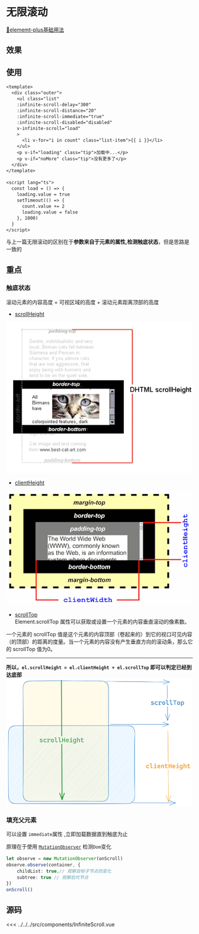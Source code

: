 # 无限滚动
[🔗elememt-plus基础用法](https://element-plus.gitee.io/zh-CN/component/infinite-scroll.html#%E5%9F%BA%E7%A1%80%E7%94%A8%E6%B3%95)

## 效果
<scrollList/>

<script setup>
  import scrollList from '../../../src/components/InfiniteScroll.vue'
</script>
## 使用
```vue{4-8}
<template>
  <div class="outer">
    <ul class="list" 
    :infinite-scroll-delay="300" 
    :infinite-scroll-distance="20" 
    :infinite-scroll-immediate="true"
    :infinite-scroll-disabled="disabled" 
    v-infinite-scroll="load"
    >
      <li v-for="i in count" class="list-item">{{ i }}</li>
    </ul>
    <p v-if="loading" class="tip">加载中...</p>
    <p v-if="noMore" class="tip">没有更多了</p>
  </div>
</template>

<script lang="ts">
  const load = () => {
    loading.value = true
    setTimeout(() => {
      count.value += 2
      loading.value = false
    }, 1000)
  }
</script>
```

与上一篇无限滚动的区别在于**参数来自于元素的属性,检测触底状态**，但是思路是一致的  
## 重点
### 触底状态
滚动元素的内容高度 = 可视区域的高度 + 滚动元素距离顶部的高度
- [scrollHeight](https://developer.mozilla.org/zh-CN/docs/Web/API/Element/scrollHeight)
<img src="../assets/img/../../../assets/img/scrollheight.png"/>

- [clientHeight](https://developer.mozilla.org/zh-CN/docs/Web/API/Element/clientHeight)
<img src="../assets/img/../../../assets/img/dimensions-client.png">

- [scrollTop](https://developer.mozilla.org/zh-CN/docs/Web/API/Element/scrollTop)  
Element.scrollTop 属性可以获取或设置一个元素的内容垂直滚动的像素数。  

一个元素的 scrollTop 值是这个元素的内容顶部（卷起来的）到它的视口可见内容（的顶部）的距离的度量。当一个元素的内容没有产生垂直方向的滚动条，那么它的 scrollTop 值为0。

---

**所以，`el.scrollHeight = el.clientHeight + el.scrollTop` 即可以判定已经到达底部**
<img src="../assets/img/../../../assets/img/reachBottom.png">

### 填充父元素
可以设置 `immediate`属性 ,立即加载数据直到触底为止

原理在于使用 [`MutationObserver`](https://developer.mozilla.org/zh-CN/docs/Web/API/MutationObserver/MutationObserver) 检测`Dom`变化
```ts
let observe = new MutationObserver(onScroll)
observe.observe(container, {
    childList: true,// 观察目标子节点的变化
    subtree: true // 观察后代节点
})
onScroll()
```



## 源码
<<< ../../../src/components/InfiniteScroll.vue
